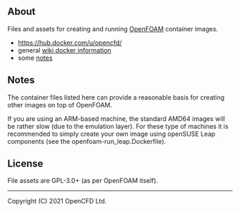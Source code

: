 ## About

Files and assets for creating and running
[OpenFOAM](https://www.openfoam.com) container images.

- https://hub.docker.com/u/opencfd/
- general [wiki docker information][wiki-docker]
- some [notes][wiki-notes]


## Notes

The container files listed here can provide a reasonable basis for
creating other images on top of OpenFOAM.

If you are using an ARM-based machine, the standard AMD64 images will
be rather slow (due to the emulation layer). For these type of
machines it is recommended to simply create your own image using
openSUSE Leap components (see the openfoam-run_leap.Dockerfile).


## License

File assets are GPL-3.0+ (as per OpenFOAM itself).


---
Copyright (C) 2021 OpenCFD Ltd.

[wiki-docker]: https://develop.openfoam.com/Development/openfoam/-/wikis/precompiled/docker
[wiki-notes]: https://develop.openfoam.com/packaging/containers/-/wikis/home
